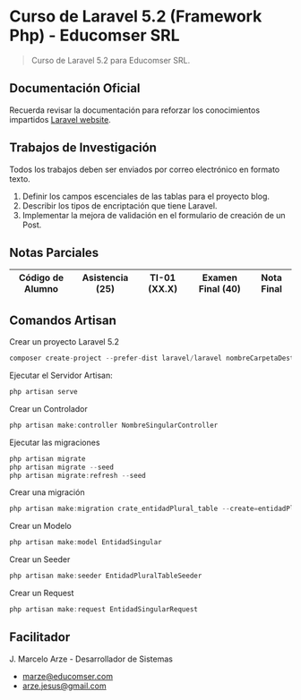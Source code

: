 # Curso de Laravel 5.2 (Framework Php) - Educomser SRL

> Curso de Laravel 5.2 para Educomser SRL.

## Documentación Oficial

Recuerda revisar la documentación para reforzar los conocimientos impartidos [Laravel website](https://laravel.com/docs/5.2).

## Trabajos de Investigación

Todos los trabajos deben ser enviados por correo electrónico en formato texto.

1. Definir los campos escenciales de las tablas para el proyecto blog.
2. Describir los tipos de encriptación que tiene Laravel.
3. Implementar la mejora de validación en el formulario de creación de un Post.

## Notas Parciales

Código de Alumno | Asistencia (25) | TI-01 (XX.X) | Examen Final (40) | Nota Final 
---------------- | :-------------: | :----------: | :---------------: | :--------: 

## Comandos Artisan

Crear un proyecto Laravel 5.2
```javascript
composer create-project --prefer-dist laravel/laravel nombreCarpetaDestino "5.2.*"
```
Ejecutar el Servidor Artisan:
```javascript
php artisan serve
```
Crear un Controlador
```javascript
php artisan make:controller NombreSingularController
```
Ejecutar las migraciones
```javascript
php artisan migrate
php artisan migrate --seed
php artisan migrate:refresh --seed
```
Crear una migración
```javascript
php artisan make:migration crate_entidadPlural_table --create=entidadPlural
```
Crear un Modelo
```javascript
php artisan make:model EntidadSingular
```
Crear un Seeder
```javascript
php artisan make:seeder EntidadPluralTableSeeder
```
Crear un Request
```javascript
php artisan make:request EntidadSingularRequest
```

## Facilitador

J. Marcelo Arze - Desarrollador de Sistemas
- [marze@educomser.com](marze@educomser.com)
- [arze.jesus@gmail.com](arze.jesus@gmail.com)